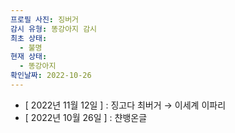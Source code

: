 ```yaml
---
프로필 사진: 징버거
감시 유형: 똥강아지 감시
최초 상태:
  - 불명
현재 상태:
  - 똥강아지
확인날짜: 2022-10-26
---
```

- [ 2022년 11월 12일 ] : 징고다 최버거 → 이세계 이파리
- [ 2022년 10월 26일 ] : 챤뱅온글